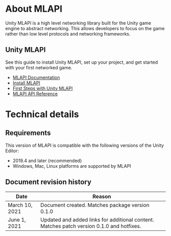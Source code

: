 # About MLAPI

Unity MLAPI is a high level networking library built for the Unity game engine to abstract networking. This allows developers to focus on the game rather than low level protocols and networking frameworks. 

##  Unity MLAPI 

See this guide to install Unity MLAPI, set up your project, and get started with your first networked game.

* [MLAPI Documentation](https://docs-multiplayer.unity3d.com/docs/getting-started/about-mlapi)
* [Install MLAPI](https://docs-multiplayer.unity3d.com/docs/migration/install)
* [First Steps with Unity MLAPI](https://docs-multiplayer.unity3d.com/docs/tutorials/helloworldintro)
* [MLAPI API Reference](https://docs-multiplayer.unity3d.com/docs/mlapi-api/introduction)

# Technical details

## Requirements

This version of MLAPI is compatible with the following versions of the Unity Editor:

* 2019.4 and later (recommended)
* Windows, Mac, Linux platforms are supported by MLAPI

## Document revision history

|Date|Reason|
|---|---|
|March 10, 2021|Document created. Matches package version 0.1.0|
|June 1, 2021| Updated and added links for additional content. Matches patch version 0.1.0 and hotfixes.|
